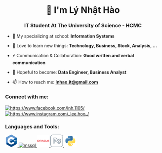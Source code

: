 <h1 align="center">👋 I'm Lý Nhật Hào</h1>
<h3 align="center">IT Student At The University of Science - HCMC</h3>

- 🔭 My specializing at school: **Information Systems**

- 📝 Love to learn new things: **Technology, Business, Stock, Analysis, ...**

- ⚡ Communication & Collaboration: **Good written and verbal communication**

- 👀 Hopeful to become: **Data Engineer, Business Analyst**

- 📫 How to reach me: **lnhao.it@gmail.com**

<h3 align="left">Connect with me:</h3>
<p align="left">
<a href="https://fb.com/https://www.facebook.com/lnh.1105/" target="blank"><img align="center" src="https://raw.githubusercontent.com/rahuldkjain/github-profile-readme-generator/master/src/images/icons/Social/facebook.svg" alt="https://www.facebook.com/lnh.1105/" height="30" width="40" /></a>
<a href="https://instagram.com/https://www.instagram.com/_lee.hoo_/" target="blank"><img align="center" src="https://raw.githubusercontent.com/rahuldkjain/github-profile-readme-generator/master/src/images/icons/Social/instagram.svg" alt="https://www.instagram.com/_lee.hoo_/" height="30" width="40" /></a>
</p>

<h3 align="left">Languages and Tools:</h3>
<p align="left"> <a href="https://www.w3schools.com/cpp/" target="_blank" rel="noreferrer"> <img src="https://raw.githubusercontent.com/devicons/devicon/master/icons/cplusplus/cplusplus-original.svg" alt="cplusplus" width="40" height="40"/> </a> <a href="https://www.microsoft.com/en-us/sql-server" target="_blank" rel="noreferrer"> <img src="https://www.svgrepo.com/show/303229/microsoft-sql-server-logo.svg" alt="mssql" width="40" height="40"/> </a> <a href="https://www.oracle.com/" target="_blank" rel="noreferrer"> <img src="https://raw.githubusercontent.com/devicons/devicon/master/icons/oracle/oracle-original.svg" alt="oracle" width="40" height="40"/> </a> <a href="https://www.photoshop.com/en" target="_blank" rel="noreferrer"> <img src="https://raw.githubusercontent.com/devicons/devicon/master/icons/photoshop/photoshop-line.svg" alt="photoshop" width="40" height="40"/> </a> <a href="https://www.python.org" target="_blank" rel="noreferrer"> <img src="https://raw.githubusercontent.com/devicons/devicon/master/icons/python/python-original.svg" alt="python" width="40" height="40"/> </a> </p>
